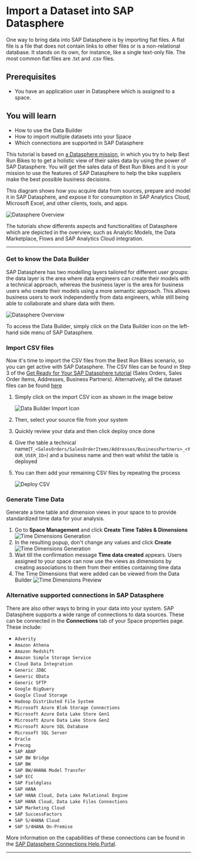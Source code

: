 # Import a Dataset into SAP Datasphere
<!-- description --> One way to bring data into SAP Datasphere is by importing flat files. A flat file is a file that does not contain links to other files or is a non-relational database. It stands on its own, for instance, like a single text-only file. The most common flat files are .txt and .csv files.

## Prerequisites
- You have an application user in Datasphere which is assigned to a space. 
## You will learn
  - How to use the Data Builder
  - How to import multiple datasets into your Space
  - Which connections are supported in SAP Datasphere
    
  This tutorial is based on [a Datasphere mission](https://developers.sap.com/mission.data-warehouse-cloud-get-started.html), in which you try to help Best Run Bikes to to get a holistic view of their sales data by using the power of SAP Datasphere. You will get the sales data of Best Run Bikes and it is your mission to use the features of SAP Datasphere to help the bike suppliers make the best possible business decisions. 

  This diagram shows how you acquire data from sources, prepare and model it in SAP Datasphere, and expose it for consumption in SAP Analytics Cloud, Microsoft Excel, and other clients, tools, and apps.

  ![Datasphere Overview](./images-dsp_modeling_1-import-dataset/DS_Component_Overview_detailed.png)

  The tutorials show differents aspects and functionalities of Datasphere which are depicted in the overview, such as Analytic Models, the Data Marketplace, Flows and SAP Analytics Cloud integration.
  
---

### Get to know the Data Builder

SAP Datasphere has two modelling layers tailored for different user groups: the data layer is the area where data engineers can create their models with a technical approach, whereas the business layer is the area for business users who create their models using a more semantic approach. This allows business users to work independently from data engineers, while still being able to collaborate and share data with them.

![Datasphere Overview](./images-dsp_modeling_1-import-dataset/DS_Component_Overview.png)

To access the Data Builder, simply click on the Data Builder icon on the left-hand side menu of SAP Datasphere.

### Import CSV files


Now it's time to import the CSV files from the Best Run Bikes scenario, so you can get active with SAP Datasphere. The CSV files can be found in Step 3 of the [Get Ready for Your SAP Datasphere tutorial](https://developers.sap.com/tutorials/data-warehouse-cloud-1-begin-trial.html) (Sales Orders, Sales Order Items, Addresses, Business Partners).
Alternatively, all the dataset files can be found [here](../dsp_modeling_1-import-dataset/datasets-dsp_modeling_1-import-dataset)

1.  Simply click on the import CSV icon as shown in the image below

    ![Data Builder Import Icon](./images-dsp_modeling_1-import-dataset/DS_Import_CSV.png)

2.  Then, select your source file from your system

3.  Quickly review your data and then click deploy once done

4.  Give the table a technical name(`T_<SalesOrders/SalesOrderItems/Addresses/BusinessPartners>_<YOUR_USER_ID>`) and a business name and then wait whilst the table is deployed

5.  You can then add your remaining CSV files by repeating the process

    ![Deploy CSV](./images-dsp_modeling_1-import-dataset/DS_Deploy_Adresses.png)

### Generate Time Data
Generate a time table and dimension views in your space to to provide standardized time data for your analysis. 
1. Go to **Space Management** and click **Create Time Tables & Dimensions**
  ![Time Dimensions Generation](./images-dsp_modeling_1-import-dataset/DS_CreateTimeTablesAndDimensions.png)
2. In the resulting popup, don't change any values and click **Create**
![Time Dimensions Generation](./images-dsp_modeling_1-import-dataset/DS_CreateTimeTablesAndDimensions_2.png)
3. Wait till the confirmation message **Time data created** appears. Users assigned to your space can now use the views as dimensions by creating associations to them from their entities containing time data
4. The Time Dimensions that were added can be viewed from the Data Builder
 ![Time Dimensions Preview](./images-dsp_modeling_1-import-dataset/DS_TimeData_Preview.png)

### Alternative supported connections in SAP Datasphere


There are also other ways to bring in your data into your system. SAP Datasphere supports a wide range of connections to data sources. These can be connected in the **Connections** tab of your Space properties page. These include:

- `Adverity`
- `Amazon Athena`
- `Amazon Redshift`
- `Amazon Simple Storage Service`
- `Cloud Data Integration`
- `Generic JDBC`
- `Generic OData`
- `Generic SFTP`
- `Google BigQuery`
- `Google Cloud Storage`
- `Hadoop Distributed File System`
- `Microsoft Azure Blob Storage Connections`
- `Microsoft Azure Data Lake Store Gen1`
- `Microsoft Azure Data Lake Store Gen2`
- `Microsoft Azure SQL Database`
- `Microsoft SQL Server`
- `Oracle`
- `Precog`
- `SAP ABAP`
- `SAP BW Bridge`
- `SAP BW`
- `SAP BW/4HANA Model Transfer`
- `SAP ECC`
- `SAP Fieldglass`
- `SAP HANA`
- `SAP HANA Cloud, Data Lake Relational Engine`
- `SAP HANA Cloud, Data Lake Files Connections`
- `SAP Marketing Cloud`
- `SAP SuccessFactors`
- `SAP S/4HANA Cloud`
- `SAP S/4HANA On-Premise`

More information on the capabilities of these connections can be found in the [SAP Datasphere Connections Help Portal](https://help.sap.com/viewer/9f804b8efa8043539289f42f372c4862/cloud/en-US/eb85e157ab654152bd68a8714036e463.html).




---
